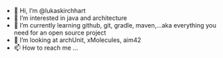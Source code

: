 - 👋 Hi, I’m @lukaskirchhart
- 👀 I’m interested in java and architecture
- 🌱 I’m currently learning github, git, gradle, maven,...aka everything you need for an open source project 
- 💞️ I’m looking at archUnit, xMolecules, aim42
- 📫 How to reach me ...

<!---
lukaskirchhart/lukaskirchhart is a ✨ special ✨ repository because its `README.md` (this file) appears on your GitHub profile.
You can click the Preview link to take a look at your changes.
--->
